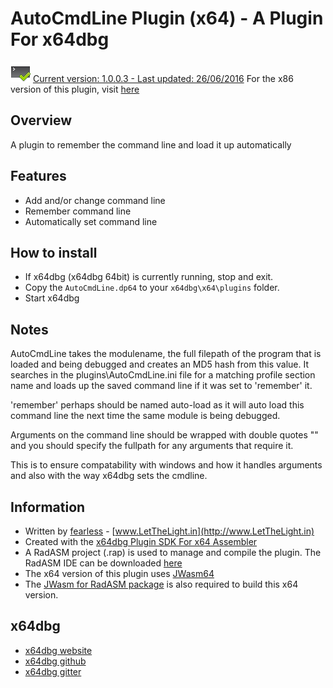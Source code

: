 # AutoCmdLine Plugin (x64) - A Plugin For x64dbg

![](https://github.com/mrfearless/AutoCmdLine-Plugin-x64/blob/master/images/AutoCmdLine.png) [Current version: 1.0.0.3 - Last updated: 26/06/2016](https://github.com/mrfearless/AutoCmdLine-x64/releases/latest) For the x86 version of this plugin, visit [here](https://github.com/mrfearless/AutoCmdLine-Plugin-x86)

## Overview

A plugin to remember the command line and load it up automatically

## Features

* Add and/or change command line
* Remember command line
* Automatically set command line  

## How to install

* If x64dbg (x64dbg 64bit) is currently running, stop and exit.
* Copy the `AutoCmdLine.dp64` to your `x64dbg\x64\plugins` folder.
* Start x64dbg

## Notes

AutoCmdLine takes the modulename, the full filepath of the program that is loaded and being debugged and creates an MD5 hash from this value.
It searches in the plugins\AutoCmdLine.ini file for a matching profile section name and loads up the saved command line if it was set to 'remember' it.

'remember' perhaps should be named auto-load as it will auto load this command line the next time the same module is being debugged.

Arguments on the command line should be wrapped with double quotes "" and you should specify the fullpath for any arguments that require it.

This is to ensure compatability with windows and how it handles arguments and also with the way x64dbg sets the cmdline. 

## Information

* Written by [fearless](https://github.com/mrfearless)  - [www.LetTheLight.in](http://www.LetTheLight.in)
* Created with the [x64dbg Plugin SDK For x64 Assembler](https://github.com/mrfearless/x64dbg-Plugin-SDK-For-x64-Assembler)
* A RadASM project (.rap) is used to manage and compile the plugin. The RadASM IDE can be downloaded [here](http://www.softpedia.com/get/Programming/File-Editors/RadASM.shtml)
* The x64 version of this plugin uses [JWasm64](http://masm32.com/board/index.php?topic=3795.0)
* The [JWasm for RadASM package](http://masm32.com/board/index.php?topic=4162.0) is also required to build this x64 version.

## x64dbg
* [x64dbg website](http://x64dbg.com)
* [x64dbg github](https://github.com/x64dbg/x64dbg)
* [x64dbg gitter](https://gitter.im/x64dbg/x64dbg)

